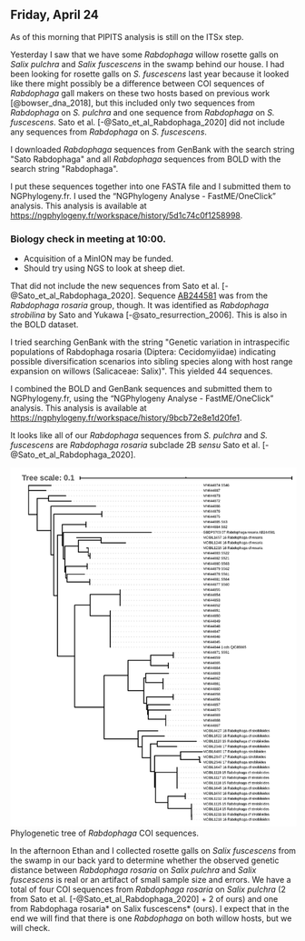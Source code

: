 
## Friday, April 24

As of this morning that PIPITS analysis is still on the ITSx step.

Yesterday I saw that we have some *Rabdophaga* willow rosette galls on *Salix pulchra* and *Salix fuscescens* in the swamp behind our house. I had been looking for rosette galls on *S. fuscescens* last year because it looked like there might possibly be a difference between COI sequences of *Rabdophaga* gall makers on these two hosts based on previous work [@bowser_dna_2018], but this included only two sequences from *Rabdophaga* on *S. pulchra* and one sequence from *Rabdophaga* on *S. fuscescens*. Sato et al. [-@Sato_et_al_Rabdophaga_2020] did not include any sequences from *Rabdophaga* on *S. fuscescens*.

I downloaded *Rabdophaga* sequences from GenBank with the search string "Sato Rabdophaga" and all *Rabdophaga* sequences from BOLD with the search string "Rabdophaga".

I put these sequences together into one FASTA file and I submitted them to NGPhylogeny.fr. I used the “NGPhylogeny Analyse - FastME/OneClick” analysis. This analysis is available at <https://ngphylogeny.fr/workspace/history/5d1c74c0f1258998>.

### Biology check in meeting at 10:00.

* Acquisition of a MinION may be funded.
* Should try using NGS to look at sheep diet.

That did not include the new sequences from Sato et al. [-@Sato_et_al_Rabdophaga_2020]. Sequence [AB244581](https://www.ncbi.nlm.nih.gov/nuccore/AB244581) was from the *Rabdophaga rosaria* group, though. It was identified as *Rabdophaga strobilina* by Sato and Yukawa [-@sato_resurrection_2006]. This is also in the BOLD dataset.

I tried searching GenBank with the string "Genetic variation in intraspecific populations of Rabdophaga rosaria (Diptera: Cecidomyiidae) indicating possible diversification scenarios into sibling species along with host range expansion on willows (Salicaceae: Salix)". This yielded 44 sequences.

I combined the BOLD and GenBank sequences and submitted them to NGPhylogeny.fr, using the “NGPhylogeny Analyse - FastME/OneClick” analysis. This analysis is available at <https://ngphylogeny.fr/workspace/history/9bcb72e8e1d20fe1>.

It looks like all of our *Rabdophaga* sequences from *S. pulchra* and *S. fuscescens* are *Rabdophaga rosaria* subclade 2B *sensu* Sato et al. [-@Sato_et_al_Rabdophaga_2020].

![Phylogenetic tree of *Rabdophaga* COI sequences.](2020-04-24-1325_Rabdophaga_tree.png)\
Phylogenetic tree of *Rabdophaga* COI sequences.

In the afternoon Ethan and I collected rosette galls on *Salix fuscescens* from the swamp in our back yard to determine whether the observed genetic distance between *Rabdophaga rosaria* on *Salix pulchra* and *Salix fuscescens* is real or an artifact of small sample size and errors. We have a total of four COI sequences from *Rabdophaga rosaria* on *Salix pulchra* (2 from Sato et al. [-@Sato_et_al_Rabdophaga_2020] + 2 of ours) and one from Rabdophaga rosaria* on Salix fuscescens* (ours). I expect that in the end we will find that there is one *Rabdophaga* on both willow hosts, but we will check.


